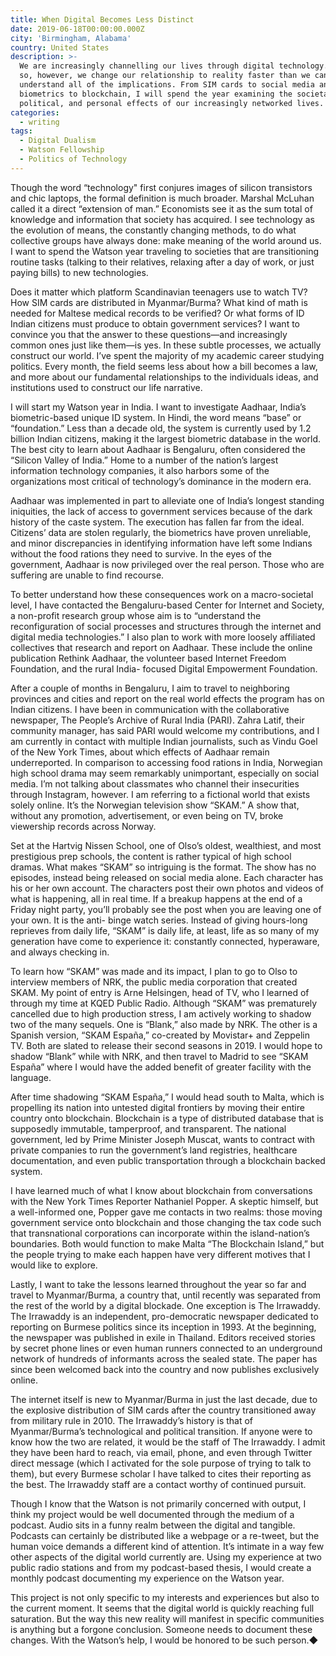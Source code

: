 ```yaml
---
title: When Digital Becomes Less Distinct
date: 2019-06-18T00:00:00.000Z
city: 'Birmingham, Alabama'
country: United States
description: >-
  We are increasingly channelling our lives through digital technology. In doing
  so, however, we change our relationship to reality faster than we can
  understand all of the implications. From SIM cards to social media and
  biometrics to blockchain, I will spend the year examining the societal,
  political, and personal effects of our increasingly networked lives.
categories:
  - writing
tags:
  - Digital Dualism
  - Watson Fellowship
  - Politics of Technology
---
```


Though the word “technology" first conjures images of silicon transistors and chic laptops, the formal definition is much broader. Marshal McLuhan called it a direct “extension of man.” Economists see it as the sum total of knowledge and information that society has acquired. I see technology as the evolution of means, the constantly changing methods, to do what collective groups have always done: make meaning of the world around us. I want to spend the Watson year traveling to societies that are transitioning routine tasks (talking to their relatives, relaxing after a day of work, or just paying bills) to new technologies.

Does it matter which platform Scandinavian teenagers use to watch TV? How SIM cards are distributed in Myanmar/Burma? What kind of math is needed for Maltese medical records to be verified? Or what forms of ID Indian citizens must produce to obtain government services? I want to convince you that the answer to these questions—and increasingly common ones just like them—is yes. In these subtle processes, we actually construct our world. I’ve spent the majority of my academic career studying politics. Every month, the field seems less about how a bill becomes a law, and more about our fundamental relationships to the individuals ideas, and institutions used to construct our life narrative.

I will start my Watson year in India. I want to investigate Aadhaar, India’s biometric-based unique ID system. In Hindi, the word means “base” or “foundation.” Less than a decade old, the system is currently used by 1.2 billion Indian citizens, making it the largest biometric database in the world. The best city to learn about Aadhaar is Bengaluru, often considered the “Silicon Valley of India.” Home to a number of the nation’s largest information technology companies, it also harbors some of the organizations most critical of technology’s dominance in the modern era.

Aadhaar was implemented in part to alleviate one of India’s longest standing iniquities, the lack of access to government services because of the dark history of the caste system. The execution has fallen far from the ideal. Citizens’ data are stolen regularly, the biometrics have proven unreliable, and minor discrepancies in identifying information have left some Indians without the food rations they need to survive. In the eyes of the government, Aadhaar is now privileged over the real person. Those who are suffering are unable to find recourse.

To better understand how these consequences work on a macro-societal level, I have contacted the Bengaluru-based Center for Internet and Society, a non-profit research group whose aim is to “understand the reconfiguration of social processes and structures through the internet and digital media technologies.” I also plan to work with more loosely affiliated collectives that research and report on Aadhaar. These include the online publication Rethink Aadhaar, the volunteer based Internet Freedom Foundation, and the rural India- focused Digital Empowerment Foundation.

After a couple of months in Bengaluru, I aim to travel to neighboring provinces and cities and report on the real world effects the program has on Indian citizens. I have been in communication with the collaborative newspaper, The People’s Archive of Rural India (PARI). Zahra Latif, their community manager, has said PARI would welcome my contributions, and I am currently in contact with multiple Indian journalists, such as Vindu Goel of the New York Times, about which effects of Aadhaar remain underreported.
In comparison to accessing food rations in India, Norwegian high school drama may seem remarkably unimportant, especially on social media. I’m not talking about classmates who channel their insecurities through Instagram, however. I am referring to a fictional world that exists solely online. It’s the Norwegian television show “SKAM.” A show that, without any promotion, advertisement, or even being on TV, broke viewership records across Norway.

Set at the Hartvig Nissen School, one of Olso’s oldest, wealthiest, and most prestigious prep schools, the content is rather typical of high school dramas. What makes “SKAM” so intriguing is the format. The show has no episodes, instead being released on social media alone. Each character has his or her own account. The characters post their own photos and videos of what is happening, all in real time. If a breakup happens at the end of a Friday night party, you’ll probably see the post when you are leaving one of your own. It is the anti- binge watch series. Instead of giving hours-long reprieves from daily life, “SKAM” is daily life, at least, life as so many of my generation have come to experience it: constantly connected, hyperaware, and always checking in.

To learn how “SKAM” was made and its impact, I plan to go to Olso to interview members of NRK, the public media corporation that created SKAM. My point of entry is Arne Helsingen, head of TV, who I learned of through my time at KQED Public Radio. Although “SKAM” was prematurely cancelled due to high production stress, I am actively working to shadow two of the many sequels. One is “Blank,” also made by NRK. The other is a Spanish version, “SKAM España,” co-created by Movistar+ and Zeppelin TV. Both are slated to release their second seasons in 2019. I would hope to shadow “Blank” while with NRK, and then travel to Madrid to see “SKAM España” where I would have the added benefit of greater facility with the language.

After time shadowing “SKAM España,” I would head south to Malta, which is propelling its nation into untested digital frontiers by moving their entire country onto blockchain. Blockchain is a type of distributed database that is supposedly immutable, tamperproof, and transparent. The national government, led by Prime Minister Joseph Muscat, wants to contract with private companies to run the government’s land registries, healthcare documentation, and even public transportation through a blockchain backed system.

I have learned much of what I know about blockchain from conversations with the New York Times Reporter Nathaniel Popper. A skeptic himself, but a well-informed one, Popper gave me contacts in two realms: those moving government service onto blockchain and those changing the tax code such that transnational corporations can incorporate within the island-nation’s boundaries. Both would function to make Malta “The Blockchain Island,” but the people trying to make each happen have very different motives that I would like to explore.

Lastly, I want to take the lessons learned throughout the year so far and travel to Myanmar/Burma, a country that, until recently was separated from the rest of the world by a digital blockade. One exception is The Irrawaddy. The Irrawaddy is an independent, pro-democratic newspaper dedicated to reporting on Burmese politics since its inception in 1993. At the beginning, the newspaper was published in exile in Thailand. Editors received stories by secret phone lines or even human runners connected to an underground network of hundreds of informants across the sealed state. The paper has since been welcomed back into the country and now publishes exclusively online.

The internet itself is new to Myanmar/Burma in just the last decade, due to the explosive distribution of SIM cards after the country transitioned away from military rule in 2010. The Irrawaddy’s history is that of Myanmar/Burma’s technological and political transition. If anyone were to know how the two are related, it would be the staff of The Irrawaddy. I admit they have been hard to reach, via email, phone, and even through Twitter direct message (which I activated for the sole purpose of trying to talk to them), but every Burmese scholar I have talked to cites their reporting as the best. The Irrawaddy staff are a contact worthy of continued pursuit.

Though I know that the Watson is not primarily concerned with output, I think my project would be well documented through the medium of a podcast. Audio sits in a funny realm between the digital and tangible. Podcasts can certainly be distributed like a webpage or a re-tweet, but the human voice demands a different kind of attention. It’s intimate in a way few other aspects of the digital world currently are. Using my experience at two public radio stations and from my podcast-based thesis, I would create a monthly podcast documenting my experience on the Watson year.

This project is not only specific to my interests and experiences but also to the current moment. It seems that the digital world is quickly reaching full saturation. But the way this new reality will manifest in specific communities is anything but a forgone conclusion. Someone needs to document these changes. With the Watson’s help, I would be honored to be such person.◆

